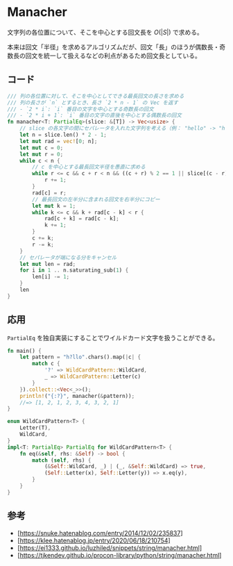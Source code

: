 # Manacher
文字列の各位置について、そこを中心とする回文長を $O(|S|)$ で求める。

本来は回文「半径」を求めるアルゴリズムだが、回文「長」のほうが偶数長・奇数長の回文を統一して扱えるなどの利点があるため回文長としている。

## コード
```rust
/// 列の各位置に対して、そこを中心としてできる最長回文の長さを求める
/// 列の長さが `n` とするとき、長さ `2 * n - 1` の Vec を返す
/// - `2 * i`: `i` 番目の文字を中心とする奇数長の回文
/// - `2 * i + 1`: `i` 番目の文字の直後を中心とする偶数長の回文
fn manacher<T: PartialEq>(slice: &[T]) -> Vec<usize> {
    // slice の各文字の間にセパレータを入れた文字列を考える（例： "hello" -> "h.e.l.l.o"）
    let n = slice.len() * 2 - 1;
    let mut rad = vec![0; n];
    let mut c = 0;
    let mut r = 0;
    while c < n {
        // c を中心とする最長回文半径を愚直に求める
        while r <= c && c + r < n && ((c + r) % 2 == 1 || slice[(c - r) / 2] == slice[(c + r) / 2]) {
            r += 1;
        }
        rad[c] = r;
        // 最長回文の左半分に含まれる回文を右半分にコピー
        let mut k = 1;
        while k <= c && k + rad[c - k] < r {
            rad[c + k] = rad[c - k];
            k += 1;
        }
        c += k;
        r -= k;
    }
    // セパレータが端になる分をキャンセル
    let mut len = rad;
    for i in 1 .. n.saturating_sub(1) {
        len[i] -= 1;
    }
    len
}
```

## 応用
`PartialEq` を独自実装にすることでワイルドカード文字を扱うことができる。

```rust
fn main() {
    let pattern = "h?llo".chars().map(|c| {
        match c {
            '?' => WildCardPattern::WildCard,
            _ => WildCardPattern::Letter(c)
        }
    }).collect::<Vec<_>>();
    println!("{:?}", manacher(&pattern));
    //=> [1, 2, 1, 2, 3, 4, 3, 2, 1]
}

enum WildCardPattern<T> {
    Letter(T),
    WildCard,
}
impl<T: PartialEq> PartialEq for WildCardPattern<T> {
    fn eq(&self, rhs: &Self) -> bool {
        match (self, rhs) {
            (&Self::WildCard, _) | (_, &Self::WildCard) => true,
            (Self::Letter(x), Self::Letter(y)) => x.eq(y),
        }
    }
}
```

## 参考
- [https://snuke.hatenablog.com/entry/2014/12/02/235837]
- [https://klee.hatenablog.jp/entry/2020/06/18/210754]
- [https://ei1333.github.io/luzhiled/snippets/string/manacher.html]
- [https://tjkendev.github.io/procon-library/python/string/manacher.html]